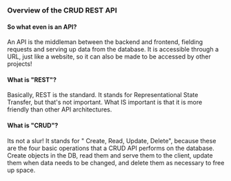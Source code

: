 ### Overview of the CRUD REST API

#### So what even is an API?

An API is the middleman between the backend and frontend, fielding requests and serving up data from the database. It is accessible through a URL, just like a website, so it can also be made to be accessed by other projects!

#### What is "REST"?

Basically, REST is the standard. It stands for Representational State Transfer, but that's not important. What IS important is that it is more friendly than other API architectures.

#### What is "CRUD"?

Its not a slur! It stands for " Create, Read, Update, Delete", because these are the four basic operations that a CRUD API performs on the database. Create objects in the DB, read them and serve them to the client, update them when data needs to be changed, and delete them as necessary to free up space.
